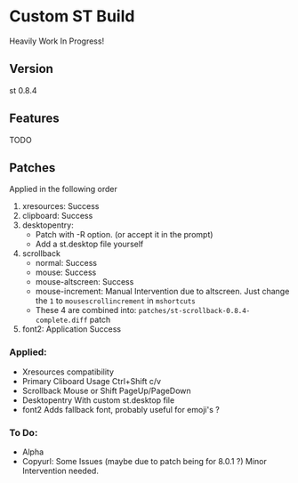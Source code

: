 # Custom ST Build
Heavily Work In Progress!

## Version
st 0.8.4

## Features
TODO

## Patches
Applied in the following order
1. xresources: Success
2. clipboard: Success
3. desktopentry:
   - Patch with -R option. (or accept it in the prompt)
   - Add a st.desktop file yourself
4. scrollback
   - normal: Success
   - mouse: Success
   - mouse-altscreen: Success
   - mouse-increment: Manual Intervention due to altscreen.  Just change the `1` to `mousescrollincrement` in `mshortcuts`
   - These 4 are combined into: `patches/st-scrollback-0.8.4-complete.diff` patch
5. font2: Application Success




### Applied:
- Xresources compatibility
- Primary Cliboard Usage 
	Ctrl+Shift c/v
- Scrollback 
	Mouse or Shift PageUp/PageDown
- Desktopentry 
	With custom st.desktop file
- font2
        Adds fallback font, probably useful for emoji's ?

### To Do:
- Alpha
- Copyurl: Some Issues (maybe due to patch being for 8.0.1 ?) Minor Intervention needed.
